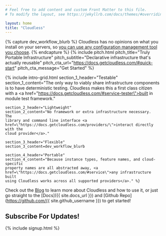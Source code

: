 ```yaml
---
# Feel free to add content and custom Front Matter to this file.
# To modify the layout, see https://jekyllrb.com/docs/themes/#overriding-theme-defaults

layout: home
title: "Cloudless"
---
```

{% capture dev_workflow_blurb %}
Cloudless has no opinions on what you install on your servers, so <a href="{%
post_url 2018-09-24-the-cloudless-development-workflow %}">you can use any
configuration management tool you choose</a>.
{% endcapture %}
{% include pitch.html
    pitch_title="Truly Portable Infrastructure"
    pitch_subtitle="Declarative infrastructure that's actually reusable"
    pitch_cta_url="https://docs.getcloudless.com/#quick-start"
    pitch_cta_message="Get Started" %}

{% include intro-grid.html
    section_1_header="Testable"
    section_1_content="The only way to viably share infrastructure components is
    to have deterministic testing.  Cloudless makes this a first class citizen
    with a <a href=\"https://docs.getcloudless.com/#service-tester\">built in
    module test framework</a>."

    section_2_header="Lightweight"
    section_2_content="No framework or extra infrastructure necessary.  The
    library and command line interface <a
    href=\"https://docs.getcloudless.com/providers/\">interact directly with the
    cloud provider</a>."

    section_3_header="Flexible"
    section_3_content=dev_workflow_blurb

    section_4_header="Portable"
    section_4_content="Because instance types, feature names, and cloud-specific
    property names are all abstracted away, <a
    href=\"https://docs.getcloudless.com/#service\">any infrastructure built
    using Cloudless works across all supported providers</a>." %}

Check out the [Blog](/blog) to learn more about Cloudless and how to use it, or
just go straight to the [Docs]({{ site.docs_url }}) and [Github
Repo](https://github.com/{{ site.github_username }}) to get started!

## Subscribe For Updates!

{% include signup.html %}
